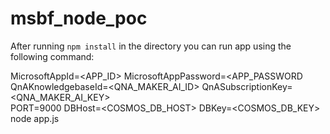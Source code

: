 # msbf_node_poc

After running `npm install` in the directory you can run app using the following command:


MicrosoftAppId=<APP_ID> MicrosoftAppPassword=<APP_PASSWORD \
QnAKnowledgebaseId=<QNA_MAKER_AI_ID> QnASubscriptionKey=<QNA_MAKER_AI_KEY> \
PORT=9000 DBHost=<COSMOS_DB_HOST> DBKey=<COSMOS_DB_KEY> node app.js
